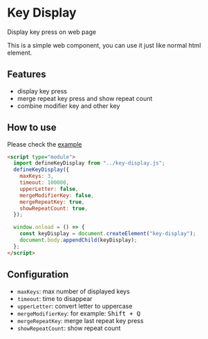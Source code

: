 # Key Display

Display key press on web page

This is a simple web component, you can use it just like normal html element.

## Features

- display key press
- merge repeat key press and show repeat count
- combine modifier key and other key

## How to use

Please check the [example](./example/index.html)

```html
<script type="module">
  import defineKeyDisplay from "../key-display.js";
  defineKeyDisplay({
    maxKeys: 3,
    timeout: 100000,
    upperLetter: false,
    mergeModifierKey: false,
    mergeRepeatKey: true,
    showRepeatCount: true,
  });

  window.onload = () => {
    const keyDisplay = document.createElement("key-display");
    document.body.appendChild(keyDisplay);
  };
</script>
```

## Configuration

- `maxKeys`: max number of displayed keys
- `timeout`: time to disappear
- `upperLetter`: convert letter to uppercase
- `mergeModifierKey`: for example: <kbd>Shift + Q</kbd>
- `mergeRepeatKey`: merge last repeat key press
- `showRepeatCount`: show repeat count
